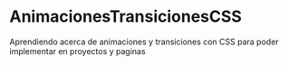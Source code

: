 # AnimacionesTransicionesCSS
Aprendiendo acerca de animaciones y transiciones con CSS para poder implementar en proyectos y paginas
